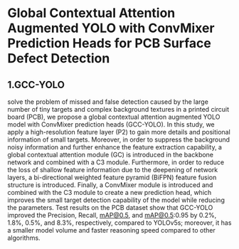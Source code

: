 Global Contextual Attention Augmented YOLO with ConvMixer Prediction Heads for PCB Surface Defect Detection
=
1.GCC-YOLO
----
solve the problem of missed and false detection caused by the large number of tiny targets and complex background textures in a printed circuit board (PCB), we propose a global contextual attention augmented YOLO model with ConvMixer prediction heads (GCC-YOLO). In this study, we apply a high-resolution feature layer (P2) to gain more details and positional information of small targets. Moreover, in order to suppress the background noisy information and further enhance the feature extraction capability, a global contextual attention module (GC) is introduced in the backbone network and combined with a C3 module. Furthermore, in order to reduce the loss of shallow feature information due to the deepening of network layers, a bi-directional weighted feature pyramid (BiFPN) feature fusion structure is introduced. Finally, a ConvMixer module is introduced and combined with the C3 module to create a new prediction head, which improves the small target detection capability of the model while reducing the parameters. Test results on the PCB dataset show that GCC-YOLO improved the Precision, Recall, mAP@0.5, and mAP@0.5:0.95 by 0.2%, 1.8%, 0.5%, and 8.3%, respectively, compared to YOLOv5s; moreover, it has a smaller model volume and faster reasoning speed compared to other algorithms.
